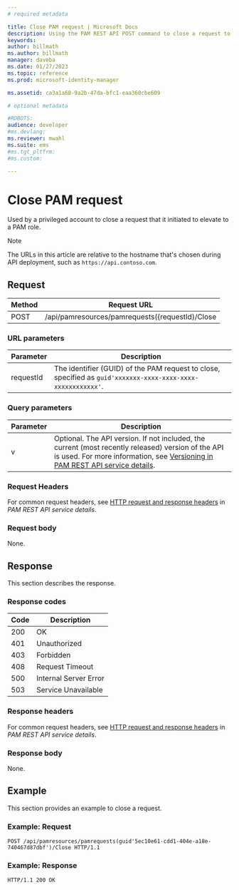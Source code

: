```yaml
---
# required metadata

title: Close PAM request | Microsoft Docs
description: Using the PAM REST API POST command to close a request to elevate a role.
keywords:
author: billmath
ms.author: billmath
manager: daveba
ms.date: 01/27/2023
ms.topic: reference
ms.prod: microsoft-identity-manager

ms.assetid: ca3a1a68-9a2b-47da-bfc1-eaa360cbe609

# optional metadata

#ROBOTS:
audience: developer
#ms.devlang:
ms.reviewer: mwahl
ms.suite: ems
#ms.tgt_pltfrm:
#ms.custom:

---
```


# Close PAM request
Used by a privileged account to close a request that it initiated to elevate to a PAM role.

>[!NOTE]
>The URLs in this article are relative to the hostname that's chosen during API deployment, such as `https://api.contoso.com`.

## Request

Method  |Request URL  
---------|---------
POST     |/api/pamresources/pamrequests({requestId)/Close

### URL parameters

Parameter | Description
----------|-----------
requestId | The identifier (GUID) of the PAM request to close, specified as `guid'xxxxxxx-xxxx-xxxx-xxxx-xxxxxxxxxxxx'`.

### Query parameters

Parameter | Description
----------|--------------
v | Optional. The API version. If not included, the current (most recently released) version of the API is used. For more information, see [Versioning in PAM REST API service details](privileged-access-management-rest-api-service-details.md#versioning).

### Request Headers
For common request headers, see [HTTP request and response headers](privileged-access-management-rest-api-service-details.md#http-request-and-response-headers) in *PAM REST API service details*.

### Request body
None.

## Response
This section describes the response.

### Response codes

Code  |Description  
---------|---------
200 | OK
401 | Unauthorized
403 | Forbidden
408 | Request Timeout   
500 | Internal Server Error
503 | Service Unavailable

### Response headers
For common request headers, see [HTTP request and response headers](privileged-access-management-rest-api-service-details.md#http-request-and-response-headers) in *PAM REST API service details*.

### Response body
None.

## Example
This section provides an example to close a request.

### Example: Request

```
POST /api/pamresources/pamrequests(guid'5ec10e61-cdd1-404e-a18e-740467d87dbf')/Close HTTP/1.1
```

### Example: Response

```
HTTP/1.1 200 OK
```       
